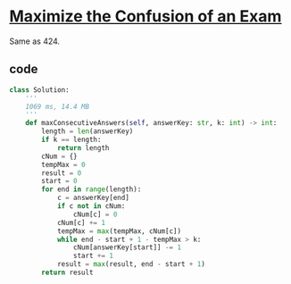 # [Maximize the Confusion of an Exam](https://leetcode.com/problems/maximize-the-confusion-of-an-exam/)

Same as 424.

## code

```python
class Solution:
    '''
    1069 ms, 14.4 MB
    '''
    def maxConsecutiveAnswers(self, answerKey: str, k: int) -> int:
        length = len(answerKey)
        if k == length:
            return length
        cNum = {}
        tempMax = 0
        result = 0
        start = 0
        for end in range(length):
            c = answerKey[end]
            if c not in cNum:
                cNum[c] = 0
            cNum[c] += 1
            tempMax = max(tempMax, cNum[c])
            while end - start + 1 - tempMax > k:
                cNum[answerKey[start]] -= 1
                start += 1
            result = max(result, end - start + 1)
        return result
```
